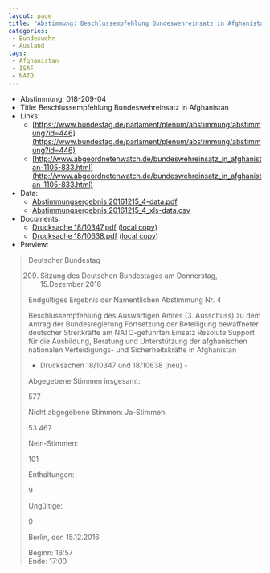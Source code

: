 ```yaml
---
layout: page
title: "Abstimmung: Beschlussempfehlung Bundeswehreinsatz in Afghanistan"
categories:
 - Bundeswehr
 - Ausland
tags:
 - Afghanistan
 - ISAF
 - NATO
---
```


* Abstimmung: 018-209-04
* Title: Beschlussempfehlung Bundeswehreinsatz in Afghanistan
* Links: 
    * [https://www.bundestag.de/parlament/plenum/abstimmung/abstimmung?id=446](https://www.bundestag.de/parlament/plenum/abstimmung/abstimmung?id=446)
    * [http://www.abgeordnetenwatch.de/bundeswehreinsatz_in_afghanistan-1105-833.html](http://www.abgeordnetenwatch.de/bundeswehreinsatz_in_afghanistan-1105-833.html)
* Data: 
    * [Abstimmungsergebnis 20161215_4-data.pdf](/res/abstimmungsliste/20161215_4-data.pdf)
    * [Abstimmungsergebnis 20161215_4_xls-data.csv](/res/abstimmungsliste/analyses/20161215_4_xls-data.csv)
* Documents: 
    * [Drucksache 18/10347.pdf](http://dip21.bundestag.de/dip21/btd/18/103/1810347.pdf) ([local copy](/res/abstimmungsdaten/018-209-04/1810347.pdf))
    * [Drucksache 18/10638.pdf](http://dip21.bundestag.de/dip21/btd/18/106/1810638.pdf) ([local copy](/res/abstimmungsdaten/018-209-04/1810638.pdf))
* Preview: 
> Deutscher Bundestag
> 
> 209. Sitzung des Deutschen Bundestages
> am Donnerstag, 15.Dezember 2016
> 
> Endgültiges Ergebnis der Namentlichen Abstimmung Nr. 4
> 
> Beschlussempfehlung des Auswärtigen Amtes (3. Ausschuss) zu dem Antrag der
> Bundesregierung
> Fortsetzung der Beteiligung bewaffneter deutscher Streitkräfte am NATO-geführten Einsatz
> Resolute Support für die Ausbildung, Beratung und Unterstützung der afghanischen
> nationalen Verteidigungs- und Sicherheitskräfte in Afghanistan
> - Drucksachen 18/10347 und 18/10638 (neu) -
> 
> Abgegebene Stimmen insgesamt:
> 
> 577
> 
> Nicht abgegebene Stimmen:
> Ja-Stimmen:
> 
> 53
> 467
> 
> Nein-Stimmen:
> 
> 101
> 
> Enthaltungen:
> 
> 9
> 
> Ungültige:
> 
> 0
> 
> Berlin, den 15.12.2016
> 
> Beginn: 16:57  
> Ende: 17:00
